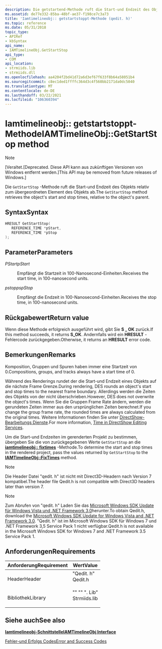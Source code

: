 ```yaml
---
description: Die getstartend-Methode ruft die Start-und Endzeit des Objekts relativ zum übergeordneten Element des Objekts ab.
ms.assetid: de77e332-85ba-48bf-ae37-f198ce7c3a73
title: 'Iamtimelineobj:: getstartstoppt-Methode (qedit. h)'
ms.topic: reference
ms.date: 05/31/2018
topic_type:
- APIRef
- kbSyntax
api_name:
- IAMTimelineObj.GetStartStop
api_type:
- COM
api_location:
- strmiids.lib
- strmiids.dll
ms.openlocfilehash: aa4204f2bd41d72a6d3ef67f633f8b64a58051b4
ms.sourcegitcommit: c8ec1ded1ffffc364d3c4f560bb2171da0dc5040
ms.translationtype: MT
ms.contentlocale: de-DE
ms.lasthandoff: 03/22/2021
ms.locfileid: "106360394"
---
```

# <a name="iamtimelineobjgetstartstop-method"></a><span data-ttu-id="7b079-103">Iamtimelineobj:: getstartstoppt-Methode</span><span class="sxs-lookup"><span data-stu-id="7b079-103">IAMTimelineObj::GetStartStop method</span></span>

> [!Note]  
> <span data-ttu-id="7b079-104">\[Veraltet.</span><span class="sxs-lookup"><span data-stu-id="7b079-104">\[Deprecated.</span></span> <span data-ttu-id="7b079-105">Diese API kann aus zukünftigen Versionen von Windows entfernt werden.\]</span><span class="sxs-lookup"><span data-stu-id="7b079-105">This API may be removed from future releases of Windows.\]</span></span>

 

<span data-ttu-id="7b079-106">Die `GetStartStop` -Methode ruft die Start-und Endzeit des Objekts relativ zum übergeordneten Element des Objekts ab.</span><span class="sxs-lookup"><span data-stu-id="7b079-106">The `GetStartStop` method retrieves the object's start and stop times, relative to the object's parent.</span></span>

## <a name="syntax"></a><span data-ttu-id="7b079-107">Syntax</span><span class="sxs-lookup"><span data-stu-id="7b079-107">Syntax</span></span>


```C++
HRESULT GetStartStop(
   REFERENCE_TIME *pStart,
   REFERENCE_TIME *pStop
);
```



## <a name="parameters"></a><span data-ttu-id="7b079-108">Parameter</span><span class="sxs-lookup"><span data-stu-id="7b079-108">Parameters</span></span>

<dl> <dt>

<span data-ttu-id="7b079-109">*PStart*</span><span class="sxs-lookup"><span data-stu-id="7b079-109">*pStart*</span></span> 
</dt> <dd>

<span data-ttu-id="7b079-110">Empfängt die Startzeit in 100-Nanosecond-Einheiten.</span><span class="sxs-lookup"><span data-stu-id="7b079-110">Receives the start time, in 100-nanosecond units.</span></span>

</dd> <dt>

<span data-ttu-id="7b079-111">*pstopps*</span><span class="sxs-lookup"><span data-stu-id="7b079-111">*pStop*</span></span> 
</dt> <dd>

<span data-ttu-id="7b079-112">Empfängt die Endzeit in 100-Nanosecond-Einheiten.</span><span class="sxs-lookup"><span data-stu-id="7b079-112">Receives the stop time, in 100-nanosecond units.</span></span>

</dd> </dl>

## <a name="return-value"></a><span data-ttu-id="7b079-113">Rückgabewert</span><span class="sxs-lookup"><span data-stu-id="7b079-113">Return value</span></span>

<span data-ttu-id="7b079-114">Wenn diese Methode erfolgreich ausgeführt wird, gibt Sie **S \_ OK** zurück.</span><span class="sxs-lookup"><span data-stu-id="7b079-114">If this method succeeds, it returns **S\_OK**.</span></span> <span data-ttu-id="7b079-115">Andernfalls wird ein **HRESULT** -Fehlercode zurückgegeben.</span><span class="sxs-lookup"><span data-stu-id="7b079-115">Otherwise, it returns an **HRESULT** error code.</span></span>

## <a name="remarks"></a><span data-ttu-id="7b079-116">Bemerkungen</span><span class="sxs-lookup"><span data-stu-id="7b079-116">Remarks</span></span>

<span data-ttu-id="7b079-117">Komposition, Gruppen und Spuren haben immer eine Startzeit von 0.</span><span class="sxs-lookup"><span data-stu-id="7b079-117">Compositions, groups, and tracks always have a start time of 0.</span></span>

<span data-ttu-id="7b079-118">Während des Renderings rundet der die Start-und Endzeit eines Objekts auf die nächste Frame Grenze.</span><span class="sxs-lookup"><span data-stu-id="7b079-118">During rendering, DES rounds an object's start and stop times to the nearest frame boundary.</span></span> <span data-ttu-id="7b079-119">Allerdings werden die Zeiten des Objekts von der nicht überschrieben.</span><span class="sxs-lookup"><span data-stu-id="7b079-119">However, DES does not overwrite the object's times.</span></span> <span data-ttu-id="7b079-120">Wenn Sie die Gruppen Frame Rate ändern, werden die gerundeten Zeiten immer aus den ursprünglichen Zeiten berechnet.</span><span class="sxs-lookup"><span data-stu-id="7b079-120">If you change the group frame rate, the rounded times are always calculated from the original times.</span></span> <span data-ttu-id="7b079-121">Weitere Informationen finden Sie unter [DirectShow-Bearbeitungs Dienste](time-in-directshow-editing-services.md).</span><span class="sxs-lookup"><span data-stu-id="7b079-121">For more information, [Time in DirectShow Editing Services](time-in-directshow-editing-services.md).</span></span>

<span data-ttu-id="7b079-122">Um die Start-und Endzeiten im gerenderten Projekt zu bestimmen, übergeben Sie die von zurückgegebenen Werte `GetStartStop` an die [**iamtimelineobj:: fixtimes**](iamtimelineobj-fixtimes.md) -Methode.</span><span class="sxs-lookup"><span data-stu-id="7b079-122">To determine the start and stop times in the rendered project, pass the values returned by `GetStartStop` to the [**IAMTimelineObj::FixTimes**](iamtimelineobj-fixtimes.md) method.</span></span>

> [!Note]  
> <span data-ttu-id="7b079-123">Die Header Datei "qedit. h" ist nicht mit Direct3D-Headern nach Version 7 kompatibel.</span><span class="sxs-lookup"><span data-stu-id="7b079-123">The header file Qedit.h is not compatible with Direct3D headers later than version 7.</span></span>

 

> [!Note]  
> <span data-ttu-id="7b079-124">Zum Abrufen von "qedit. h" Laden Sie das [Microsoft Windows SDK Update für Windows Vista und .NET Framework 3,0](https://msdn.microsoft.com/windowsvista/bb980924.aspx)herunter.</span><span class="sxs-lookup"><span data-stu-id="7b079-124">To obtain Qedit.h, download the [Microsoft Windows SDK Update for Windows Vista and .NET Framework 3.0](https://msdn.microsoft.com/windowsvista/bb980924.aspx).</span></span> <span data-ttu-id="7b079-125">"Qedit. h" ist im Microsoft Windows SDK für Windows 7 und .NET Framework 3,5 Service Pack 1 nicht verfügbar.</span><span class="sxs-lookup"><span data-stu-id="7b079-125">Qedit.h is not available in the Microsoft Windows SDK for Windows 7 and .NET Framework 3.5 Service Pack 1.</span></span>

 

## <a name="requirements"></a><span data-ttu-id="7b079-126">Anforderungen</span><span class="sxs-lookup"><span data-stu-id="7b079-126">Requirements</span></span>



| <span data-ttu-id="7b079-127">Anforderung</span><span class="sxs-lookup"><span data-stu-id="7b079-127">Requirement</span></span> | <span data-ttu-id="7b079-128">Wert</span><span class="sxs-lookup"><span data-stu-id="7b079-128">Value</span></span> |
|--------------------|-----------------------------------------------------------------------------------------|
| <span data-ttu-id="7b079-129">Header</span><span class="sxs-lookup"><span data-stu-id="7b079-129">Header</span></span><br/>  | <dl> <span data-ttu-id="7b079-130"><dt>"Qedit. h"</dt></span><span class="sxs-lookup"><span data-stu-id="7b079-130"><dt>Qedit.h</dt></span></span> </dl>      |
| <span data-ttu-id="7b079-131">Bibliothek</span><span class="sxs-lookup"><span data-stu-id="7b079-131">Library</span></span><br/> | <dl> <span data-ttu-id="7b079-132"><dt>"" "" ". Lib"</dt></span><span class="sxs-lookup"><span data-stu-id="7b079-132"><dt>Strmiids.lib</dt></span></span> </dl> |



## <a name="see-also"></a><span data-ttu-id="7b079-133">Siehe auch</span><span class="sxs-lookup"><span data-stu-id="7b079-133">See also</span></span>

<dl> <dt>

[<span data-ttu-id="7b079-134">**Iamtimelineobj-Schnittstelle**</span><span class="sxs-lookup"><span data-stu-id="7b079-134">**IAMTimelineObj Interface**</span></span>](iamtimelineobj.md)
</dt> <dt>

[<span data-ttu-id="7b079-135">Fehler-und Erfolgs Codes</span><span class="sxs-lookup"><span data-stu-id="7b079-135">Error and Success Codes</span></span>](error-and-success-codes.md)
</dt> </dl>

 

 




